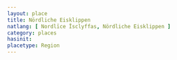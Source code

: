 ```yaml
---
layout: place
title: Nördliche Eisklippen
natlang: [ Nordlīce Īsclyffas, Nördliche Eisklippen ]
category: places
hasinit:
placetype: Region
---
```


